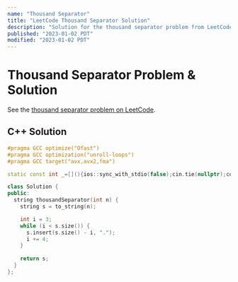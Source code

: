```yaml
---
name: "Thousand Separator"
title: "LeetCode Thousand Separator Solution"
description: "Solution for the thousand separator problem from LeetCode."
published: "2023-01-02 PDT"
modified: "2023-01-02 PDT"
---
```


# Thousand Separator Problem & Solution

See the [thousand separator problem on LeetCode](https://leetcode.com/problems/thousand-separator).

## C++ Solution

```cpp
#pragma GCC optimize("Ofast")
#pragma GCC optimization("unroll-loops")
#pragma GCC target("avx,avx2,fma")

static const int _=[](){ios::sync_with_stdio(false);cin.tie(nullptr);cout.tie(nullptr);return 0;}();

class Solution {
public:
  string thousandSeparator(int n) {
    string s = to_string(n);

    int i = 3;
    while (i < s.size()) {
      s.insert(s.size() - i, ".");
      i += 4;
    }
    
    return s;
  }
};
```
